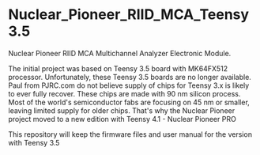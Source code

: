 # Nuclear_Pioneer_RIID_MCA_Teensy3.5
Nuclear Pioneer RIID MCA Multichannel Analyzer Electronic Module.

The initial project was based on Teensy 3.5 board with MK64FX512 processor. Unfortunately, these Teensy 3.5 boards are no longer available. Paul from PJRC.com do not believe supply of chips for Teensy 3.x is likely to ever fully recover. These chips are made with 90 nm silicon process. Most of the world's semiconductor fabs are focusing on 45 nm or smaller, leaving limited supply for older chips.
That's why the Nuclear Pioneer project moved to a new edition with Teensy 4.1 - Nuclear Pioneer PRO

This repository will keep the firmware files and user manual for the version with Teensy 3.5
